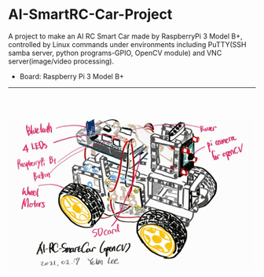 # AI-SmartRC-Car-Project
A project to make an AI RC Smart Car made by RaspberryPi 3 Model B+, controlled by Linux commands under environments including PuTTY(SSH samba server, python programs-GPIO, OpenCV module) and VNC server(image/video processing).
- Board: Raspberry Pi 3 Model B+
<hr>

<br><br>

<img src="https://github.com/YebinLeee/AI-SmartRC-Car-Project/blob/main/SmartCar-sketch.jpg?raw=true" width="500"></img>
